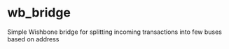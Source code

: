 # wb_bridge
Simple Wishbone bridge for splitting incoming transactions into few buses based on address
